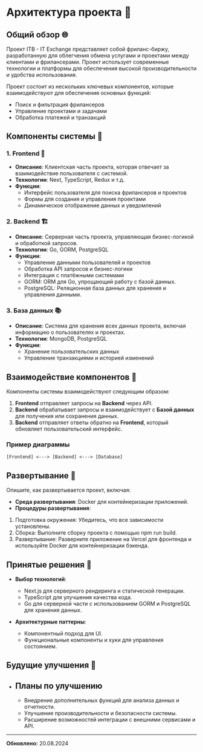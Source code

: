 # Архитектура проекта 🚀

## Общий обзор 🌐

Проект ITB - IT Exchange представляет собой фриланс-биржу, разработанную для облегчения обмена услугами и проектами между клиентами и фрилансерами. Проект использует современные технологии и платформы для обеспечения высокой производительности и удобства использования.

Проект состоит из нескольких ключевых компонентов, которые взаимодействуют для обеспечения основных функций:

- Поиск и фильтрация фрилансеров
- Управление проектами и задачами
- Обработка платежей и транзакций

## Компоненты системы 🔧

### 1. Frontend 🌟

- **Описание**: Клиентская часть проекта, которая отвечает за взаимодействие пользователя с системой.
- **Технологии**: Next, TypeScript, Redux и т.д.
- **Функции**:
  - Интерфейс пользователя для поиска фрилансеров и проектов
  - Формы для создания и управления проектами
  - Динамическое отображение данных и уведомлений

### 2. Backend 🏗️

- **Описание**: Серверная часть проекта, управляющая бизнес-логикой и обработкой запросов.
- **Технологии**: Go, GORM, PostgreSQL
- **Функции**:
  - Управление данными пользователей и проектов
  - Обработка API запросов и бизнес-логики
  - Интеграция с платёжными системами
  - GORM: ORM для Go, упрощающий работу с базой данных.
  - PostgreSQL: Реляционная база данных для хранения и управления данными.

### 3. База данных 📚

- **Описание**: Система для хранения всех данных проекта, включая информацию о пользователях и проектах.
- **Технологии**: MongoDB, PostgreSQL
- **Функции**:
  - Хранение пользовательских данных
  - Управление транзакциями и историей изменений

## Взаимодействие компонентов 🔄

Компоненты системы взаимодействуют следующим образом:

1. **Frontend** отправляет запросы на **Backend** через API.
2. **Backend** обрабатывает запросы и взаимодействует с **Базой данных** для получения или сохранения данных.
3. **Backend** отправляет ответы обратно на **Frontend**, который обновляет пользовательский интерфейс.

### Пример диаграммы

```plaintext
[Frontend] <---> [Backend] <---> [Database]
```

## Развертывание 🚀

Опишите, как развертывается проект, включая:

- **Среда развертывания**: Docker для контейнеризации приложений.
- **Процедуры развертывания**:

1. Подготовка окружения: Убедитесь, что все зависимости установлены.
2. Сборка: Выполните сборку проекта с помощью npm run build.
3. Развертывание: Разверните приложение на Vercel для фронтенда и используйте Docker для контейнеризации бэкенда.

## Принятые решения 🤔

- **Выбор технологий**:

  - Next.js для серверного рендеринга и статической генерации.
  - TypeScript для улучшения качества кода.
  - Go для серверной части с использованием GORM и PostgreSQL для хранения данных.

- **Архитектурные паттерны**:

  - Компонентный подход для UI.
  - Функциональные компоненты и хуки для управления состоянием.

## Будущие улучшения 🚧

- ## **Планы по улучшению**

  - Внедрение дополнительных функций для анализа данных и отчетности.
  - Улучшение производительности и безопасности системы.
  - Расширение возможностей интеграции с внешними сервисами и API.

---

**Обновлено:** 20.08.2024
